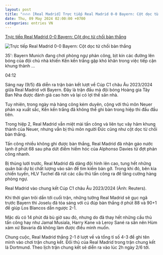 ```yaml
---
layout: post
title: "🔥🔥🔥 [Real Madrid] Trực tiếp Real Madrid 0-0 Bayern: Cột dọc từ chối bàn thắng"
date: Thu, 09 May 2024 02:00:00 +0700
categories: entries VN
---
```

[Trực tiếp Real Madrid 0-0 Bayern: Cột dọc từ chối bàn thắng](https://vov.vn/the-thao/truc-tiep-real-madrid-bayern-tranh-ve-vao-chung-ket-cup-c1-chau-au-post1093909.vov)

![Trực tiếp Real Madrid 0-0 Bayern: Cột dọc từ chối bàn thắng](https://vov-media.emitech.vn/sites/default/files/styles/og_image/public/2024-05/2024-05-08t204925z_800199669_up1ek581luc0j_rtrmadp_3_soccer-champions-mad-bay-report.jpg?v=1715216441)

35': Bayern Munich đang chơi phòng ngự phản công, bịt kín các đường lên bóng của đội chủ nhà khiến Kền kền trắng gặp khó khăn trong việc tiếp cận khung thành ...

04:12

Sáng nay (9/5) đã diễn ra trận bán kết lượt về Cúp C1 châu Âu 2023/2024 giữa Real Madrid với Bayern. Đây là trận đấu mà đội bóng Hoàng gia Tây Ban Nha được đánh giá cao hơn và lại có lợi thế sân nhà.

Tuy nhiên, trong ngày mà hàng công kém duyên, cộng với thủ môn Neuer phản xạ xuất sắc, Kền kền trắng đã không thể ghi bàn trong hiệp thi đấu đầu tiên.

Trong hiệp 2, Real Madrid vẫn miệt mài tấn công và liên tục vây hãm khung thành của Neuer, nhưng vẫn bị thủ môn người Đức cũng như cột dọc từ chối bàn thắng.

Tấn công nhiều không ghi được bàn thắng, Real Madrid đã nhận gáo nước lạnh ở phút 68 sau pha dứt điểm hiểm hóc của Alphonso Davies từ đợt phản công nhanh.

Bị thủng lưới trước, Real Madrid đã dâng đội hình lên cao, tung hết những quân bài dự bị chất lượng vào sân để tìm kiếm bàn gỡ. Trong khi đó, bên kia chiến tuyến, HLV Tuchel đã rút các cầu thủ tấn công ra để tăng cường hàng phòng ngự.

Real Madrid vào chung kết Cúp C1 châu Âu 2023/2024 (Ảnh: Reuters).

Khi thời gian trôi dần tới cuối trận, những tưởng Real Madrid sẽ gục ngã trước Bayern thì Joselu đã tỏa sáng với cú đúp bàn thắng ở phút 88 và 90+1 để giúp Los Blancos dẫn ngược 2-1.

Mặc dù có 14 phút đá bù giờ sau đó, nhưng do đã thay hết những cầu thủ tấn công hay như Jamal Musiala, Harry Kane và Leroy Sané ra sân nên Hùm xám xứ Bavaria đã không làm được điều mình muốn.

Chung cuộc, Real Madrid thắng 2-1 ở lượt về và tổng tỉ số 4-3 để ghi tên mình vào chơi trận chung kết. Đối thủ của Real Madrid trong trận chung kết là Dortmund. Theo lịch trận chung kết sẽ diễn ra vào lúc 2h ngày 2/6 tới.

